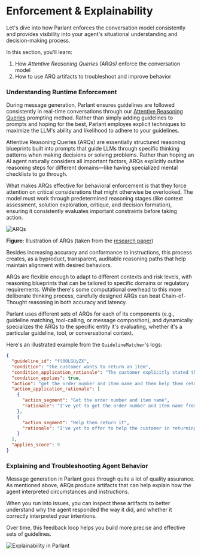 # Enforcement & Explainability

Let's dive into how Parlant enforces the conversation model consistently and provides visibility into your agent's situational understanding and decision-making process.

In this section, you'll learn:

1. How _Attentive Reasoning Queries (ARQs)_ enforce the conversation model
1. How to use ARQ artifacts to troubleshoot and improve behavior

### Understanding Runtime Enforcement

During message generation, Parlant ensures guidelines are followed consistently in real-time conversations through our [Attentive Reasoning Queries](https://arxiv.org/abs/2503.03669#:~:text=We%20present%20Attentive%20Reasoning%20Queries%20%28ARQs%29%2C%20a%20novel,in%20Large%20Language%20Models%20through%20domain-specialized%20reasoning%20blueprints.) prompting method. Rather than simply adding guidelines to prompts and hoping for the best, Parlant employes explicit techniques to maximize the LLM's ability and likelihood to adhere to your guidelines.

Attentive Reasoning Queries (ARQs) are essentially structured reasoning blueprints built into prompts that guide LLMs through specific thinking patterns when making decisions or solving problems. Rather than hoping an AI agent naturally considers all important factors, ARQs explicitly outline reasoning steps for different domains—like having specialized mental checklists to go through.

What makes ARQs effective for behavioral enforcement is that they force attention on critical considerations that might otherwise be overlooked. The model must work through predetermined reasoning stages (like context assessment, solution exploration, critique, and decision formation), ensuring it consistently evaluates important constraints before taking action.

![ARQs](https://arxiv.org/html/2503.03669v1/x1.png)

**Figure:** Illustration of ARQs (taken from the [research paper](https://arxiv.org/abs/2503.03669#:~:text=We%20present%20Attentive%20Reasoning%20Queries%20%28ARQs%29%2C%20a%20novel,in%20Large%20Language%20Models%20through%20domain-specialized%20reasoning%20blueprints.))

Besides increasing accuracy and conformance to instructions, this process creates, as a byproduct, transparent, auditable reasoning paths that help maintain alignment with desired behaviors.

ARQs are flexible enough to adapt to different contexts and risk levels, with reasoning blueprints that can be tailored to specific domains or regulatory requirements. While there's some computational overhead to this more deliberate thinking process, carefully designed ARQs can beat Chain-of-Thought reasoning in both accuracy and latency.

Parlant uses different sets of ARQs for each of its components (e.g., guideline matching, tool-calling, or message composition), and dynamically specializes the ARQs to the specific entity it's evaluating, whether it's a particular guideline, tool, or conversational context.

Here's an illustrated example from the `GuidelineMatcher`'s logs:

```json
{
  "guideline_id": "fl00LGUyZX",
  "condition": "the customer wants to return an item",
  "condition_application_rationale": "The customer explicitly stated that they need to return a sweater that doesn't fit, indicating a desire to return an item.",
  "condition_applies": true,
  "action": "get the order number and item name and them help them return it",
  "action_application_rationale": [
    {
      "action_segment": "Get the order number and item name",
      "rationale": "I've yet to get the order number and item name from the customer."
    },
    {
      "action_segment": "Help them return it",
      "rationale": "I've yet to offer to help the customer in returning the item."
    }
  ],
  "applies_score": 9
}
```

### Explaining and Troubleshooting Agent Behavior
Message generation in Parlant goes through quite a lot of quality assurance. As mentioned above, ARQs produce artifacts that can help explain how the agent interpreted circumstances and instructions.

When you run into issues, you can inspect these artifacts to better understand why the agent responded the way it did, and whether it correctly interpreted your intentions.

Over time, this feedback loop helps you build more precise and effective sets of guidelines.

![Explainability in Parlant](https://parlant.io/img/explainability.gif)
